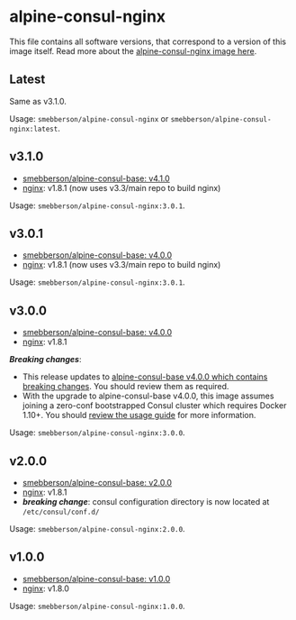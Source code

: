 # alpine-consul-nginx

This file contains all software versions, that correspond to a version of this image itself. Read more about the [alpine-consul-nginx image here][alpineconsulnginx].

## Latest

Same as v3.1.0.

Usage: `smebberson/alpine-consul-nginx` or `smebberson/alpine-consul-nginx:latest`.

## v3.1.0

- [smebberson/alpine-consul-base: v4.1.0][smebbersonalpineconsulbase410]
- [nginx][nginx]: v1.8.1 (now uses v3.3/main repo to build nginx)

Usage: `smebberson/alpine-consul-nginx:3.0.1`.

## v3.0.1

- [smebberson/alpine-consul-base: v4.0.0][smebbersonalpineconsulbase400]
- [nginx][nginx]: v1.8.1 (now uses v3.3/main repo to build nginx)

Usage: `smebberson/alpine-consul-nginx:3.0.1`.

## v3.0.0

- [smebberson/alpine-consul-base: v4.0.0][smebbersonalpineconsulbase400]
- [nginx][nginx]: v1.8.1

__*Breaking changes*__:

- This release updates to [alpine-consul-base v4.0.0 which contains breaking changes](https://github.com/smebberson/docker-alpine/blob/master/alpine-consul-base/VERSIONS.md#v400). You should review them as required.
- With the upgrade to alpine-consul-base v4.0.0, this image assumes joining a zero-conf bootstrapped Consul cluster which requires Docker 1.10+. You should [review the usage guide](https://github.com/smebberson/docker-alpine/tree/master/alpine-consul#usage) for more information.

Usage: `smebberson/alpine-consul-nginx:3.0.0`.

## v2.0.0

- [smebberson/alpine-consul-base: v2.0.0][smebbersonalpineconsulbase200]
- [nginx][nginx]: v1.8.1
- **_breaking change_**: consul configuration directory is now located at `/etc/consul/conf.d/`

Usage: `smebberson/alpine-consul-nginx:2.0.0`.

## v1.0.0

- [smebberson/alpine-consul-base: v1.0.0][smebbersonalpineconsulbase100]
- [nginx][nginx]: v1.8.0

Usage: `smebberson/alpine-consul-nginx:1.0.0`.

[nginx]: http://nginx.org/
[alpineconsulnginx]: https://github.com/smebberson/docker-alpine/tree/master/alpine-consul-nginx
[smebbersonalpineconsulbase410]: https://github.com/smebberson/docker-alpine/tree/alpine-consul-base-v4.1.0/alpine-consul-base
[smebbersonalpineconsulbase400]: https://github.com/smebberson/docker-alpine/tree/alpine-consul-base-v4.0.0/alpine-consul-base
[smebbersonalpineconsulbase200]: https://github.com/smebberson/docker-alpine/tree/alpine-consul-base-v2.0.0/alpine-consul-base
[smebbersonalpineconsulbase100]: https://github.com/smebberson/docker-alpine/tree/alpine-consul-base-v1.0.0/alpine-consul-base
